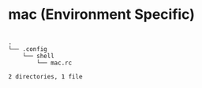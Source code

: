 # mac (Environment Specific)

```tree

.
└── .config
    └── shell
        └── mac.rc

2 directories, 1 file
```
